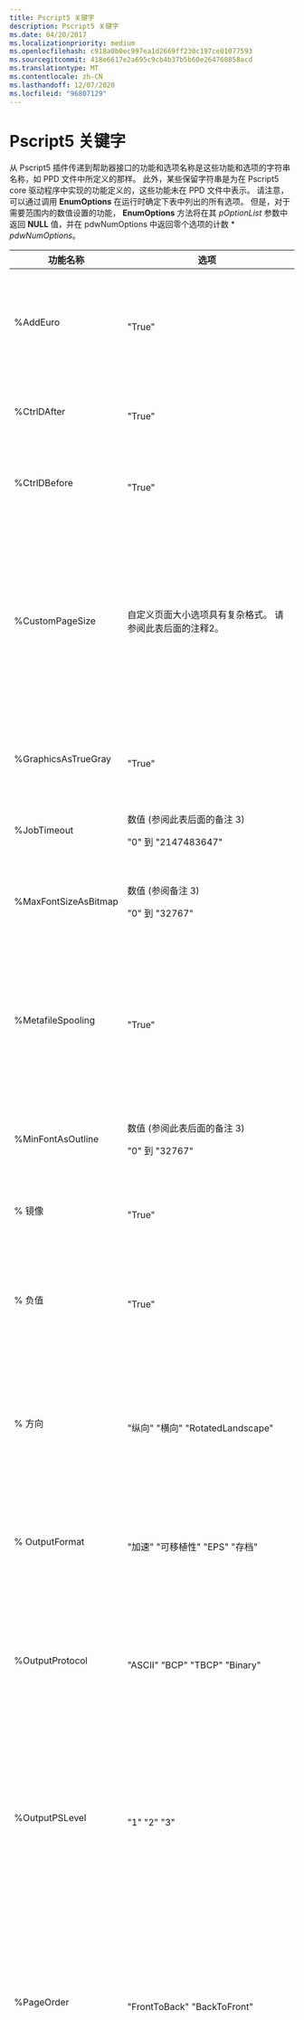 ```yaml
---
title: Pscript5 关键字
description: Pscript5 关键字
ms.date: 04/20/2017
ms.localizationpriority: medium
ms.openlocfilehash: c918a0b0ec997ea1d2669ff230c197ce01077593
ms.sourcegitcommit: 418e6617e2a695c9cb4b37b5b60e264760858acd
ms.translationtype: MT
ms.contentlocale: zh-CN
ms.lasthandoff: 12/07/2020
ms.locfileid: "96807129"
---
```

# <a name="pscript5-keywords"></a>Pscript5 关键字


从 Pscript5 插件传递到帮助器接口的功能和选项名称是这些功能和选项的字符串名称，如 PPD 文件中所定义的那样。 此外，某些保留字符串是为在 Pscript5 core 驱动程序中实现的功能定义的，这些功能未在 PPD 文件中表示。 请注意，可以通过调用 **EnumOptions** 在运行时确定下表中列出的所有选项。 但是，对于需要范围内的数值设置的功能， **EnumOptions** 方法将在其 *pOptionList* 参数中返回 **NULL** 值，并在 pdwNumOptions 中返回零个选项的计数 \* *pdwNumOptions*。

<table>
<colgroup>
<col width="33%" />
<col width="33%" />
<col width="33%" />
</colgroup>
<thead>
<tr class="header">
<th>功能名称</th>
<th>选项</th>
<th>描述</th>
</tr>
</thead>
<tbody>
<tr class="odd">
<td><p>%AddEuro</p></td>
<td><p></p>
"True"</td>
<td><p>将欧元符号添加到设备字体。</p>
<p>打印机-粘滞。</p>
<p>需要 PostScript 级别2。 请参阅此表后面的注释1。</p></td>
</tr>
<tr class="even">
<td><p>%CtrlDAfter</p></td>
<td><p></p>
"True"</td>
<td><p>每个作业后发送 CTRL + D。</p>
<p>打印机-粘滞。</p></td>
</tr>
<tr class="odd">
<td><p>%CtrlDBefore</p></td>
<td><p></p>
"True"</td>
<td><p>在每个作业之前发送 CTRL + D。</p>
<p>打印机-粘滞。</p></td>
</tr>
<tr class="even">
<td><p>%CustomPageSize</p></td>
<td><p>自定义页面大小选项具有复杂格式。 请参阅此表后面的注释2。</p></td>
<td><p>读取或指定自定义页面大小设置。 设置此功能还会导致公用<a href="/windows/win32/api/wingdi/ns-wingdi-devmodew" data-raw-source="[&lt;strong&gt;DEVMODEW&lt;/strong&gt;](/windows/win32/api/wingdi/ns-wingdi-devmodew)"><strong>DEVMODEW</strong></a>结构的<strong>dmPaperSize</strong>成员重置为 DMPAPER_CUSTOMSIZE (指示 PS 自定义大小) ，并设置 DM_PAPERSIZE 位标志。 此功能只能在公共 DEVMODEW 结构指示正在使用的是自定义纸张大小时才会被读取。</p>
<p>文档-粘滞。</p></td>
</tr>
<tr class="odd">
<td><p>%GraphicsAsTrueGray</p></td>
<td><p></p>
"True"</td>
<td><p>将灰色图形转换为 PostScript 灰色。</p>
<p>打印机-粘滞。</p></td>
</tr>
<tr class="even">
<td><p>%JobTimeout</p></td>
<td><p>数值 (参阅此表后面的备注 3) </p>
<p>"0" 到 "2147483647"</p></td>
<td><p>指定作业超时（以秒为单位）。</p>
<p>打印机-粘滞。</p></td>
</tr>
<tr class="odd">
<td><p>%MaxFontSizeAsBitmap</p></td>
<td><p>数值 (参阅备注 3) </p>
<p>"0" 到 "32767"</p></td>
<td><p>指定作为位图下载的最大字体大小。</p>
<p>打印机-粘滞。</p></td>
</tr>
<tr class="even">
<td><p>%MetafileSpooling</p></td>
<td><p></p>
"True"</td>
<td><p>启用 EMF 假脱机。 启用此功能相当于启用 <strong>高级打印功能</strong> UI 选项。 请注意，此功能具有与手册打印、排序和页面排序交互的约束。 在针对这些功能中的任何一种进行解析时，此功能具有最低优先级。</p>
<p>文档-粘滞。</p></td>
</tr>
<tr class="odd">
<td><p>%MinFontAsOutline</p></td>
<td><p>数值 (参阅此表后面的备注 3) </p>
<p>"0" 到 "32767"</p></td>
<td><p>指定应下载为大纲的最小字体大小。</p>
<p>打印机-粘滞。</p></td>
</tr>
<tr class="even">
<td><p>% 镜像</p></td>
<td><p></p>
"True"</td>
<td><p>通过反转水平坐标来镜像输出。</p>
<p>文档-粘滞。</p></td>
</tr>
<tr class="odd">
<td><p>% 负值</p></td>
<td><p></p>
"True"</td>
<td><p>反转打印页上的黑色和白色区域。</p>
<p>文档-粘滞。</p>
<p>要求使用黑白打印机，而不是彩色。</p></td>
</tr>
<tr class="even">
<td><p>% 方向</p></td>
<td><p></p>
"纵向" "横向" "RotatedLandscape"</td>
<td><p>指定输出方向。 使用此技术配置方向时，将在与<strong>IPrintCoreHelperPS</strong>接口一起使用时，更改 private 和 public <a href="/windows/win32/api/wingdi/ns-wingdi-devmodew" data-raw-source="[&lt;strong&gt;DEVMODEW&lt;/strong&gt;](/windows/win32/api/wingdi/ns-wingdi-devmodew)"><strong>DEVMODEW</strong></a>结构值。 此警告不适用于 <strong>IPrintCoreUI2</strong> 接口。</p>
<p>文档-粘滞。</p></td>
</tr>
<tr class="odd">
<td><p>% OutputFormat</p></td>
<td><p></p>
"加速" "可移植性" "EPS" "存档"</td>
<td><p>指定 PostScript 输出格式。 输出格式的行为与为 <strong>IPrintCoreUI2</strong>定义的行为相同。</p>
<p>文档-粘滞。</p></td>
</tr>
<tr class="even">
<td><p>%OutputProtocol</p></td>
<td><p></p>
"ASCII" "BCP" "TBCP" "Binary"</td>
<td><p>指定打印机将用于打印作业的协议。 BCP 和 TBCP 选项仅在受支持时可用。 <strong>EnumOptions</strong> 仅包括支持的值。 还可以通过检查 "协议" 全局特性来确定输出协议。</p>
<p>打印机-粘滞。</p></td>
</tr>
<tr class="odd">
<td><p>%OutputPSLevel</p></td>
<td><p></p>
"1" "2" "3"</td>
<td><p>指定要为此打印作业生成的 PostScript 语言级别。 可用选项限制为等于或小于 "LanguageLevel" 全局特性中指定的设备的语言级别的值。</p>
<p>文档-粘滞。</p>
<p>需要 PostScript Level 2 或更高版本。 请参阅此表后面的注释1。</p></td>
</tr>
<tr class="even">
<td><p>%PageOrder</p></td>
<td><p></p>
"FrontToBack" "BackToFront"</td>
<td><p>指定页面的打印顺序。 如果 EMF 假脱机功能不可用，则在调用 <strong>EnumFeatures</strong>时不会列出此功能，尝试读取或写入此功能的设置将返回 E_FAIL。 Additionaly，如果% MetafileSpooling 功能设置为 False，则 BackToFront 将受到限制。</p>
<p>文档-粘滞。</p></td>
</tr>
<tr class="odd">
<td><p>%PagePerSheet</p></td>
<td><p></p>
"1"、"2"、"4"、"6"、"9"、"16"、"手册"</td>
<td><p>仅当双面显示可用时，才能使用手册打印功能。 如果未打开，则设置 "手册" 选项将导致启用双面打印。 如果关闭了双面并选择了 "手册打印"，则该选项将被强制设置为 "2"。 如果禁用了图元文件假脱机，则会将其表示为手册打印的约束。 如果 EMF 假脱机因为正在使用打印处理器而不可用，则手册打印将不可用。 在这种情况下，将不会在 <strong>EnumOptions</strong>中列出手册打印，如果调用方请求 "% PagePerSheet" 设置为 "手册"，则 <strong>SetOptions</strong> 将返回 E_FAIL。</p>
<p>文档-粘滞。</p></td>
</tr>
<tr class="even">
<td><p>%PSErrorHandler</p></td>
<td><p></p>
"True"</td>
<td><p>发送 PostScript 错误处理程序。</p>
<p>文档-粘滞。</p></td>
</tr>
<tr class="odd">
<td><p>%PSMemory</p></td>
<td><p>数值 (参阅此表后面的备注 3) </p>
<p>对于 PostScript 级别1打印机，范围为 "172" 到 "2097151"。</p>
<p>对于 Postscript 级别2或3打印机，范围为 "249" 到 "2097151"。</p></td>
<td><p>指定设备上可用的虚拟内存的 kb 数。 请注意，值以 kb 表示，而不是以字节为单位。 另请注意，对于级别1和级别2打印机，有效范围有所不同。 尝试设置这些范围以外的值将失败，并 E_FAIL 为 HRESULT。</p>
<p>打印机-粘滞。</p></td>
</tr>
<tr class="even">
<td><p>%TextTrueGray</p></td>
<td><p></p>
"True"</td>
<td><p>将灰色文本转换为 PostScript 灰色。</p>
<p>打印机-粘滞。</p></td>
</tr>
<tr class="odd">
<td><p>%TTDownloadFormat</p></td>
<td><p></p>
"自动" 大纲 "" Bitmap "" NativeTrueType "</td>
<td><p>指定 TrueType 字体下载格式。 仅当 "TTRasterizer" 全局特性指示对 "Type42" 的支持时，NativeTrueType 才可用且列在 <strong>EnumOptions</strong> 中。</p>
<p>文档-粘滞。</p></td>
</tr>
<tr class="even">
<td><p>% WaitTimeout</p></td>
<td><p>数值 (参阅此表后面的备注 3) </p>
<p>"0" 到 "2147483647"</p></td>
<td><p>指定等待超时值（以秒为单位）。</p>
<p>打印机-粘滞。</p></td>
</tr>
</tbody>
</table>

 

**注意**   1 如果某个功能未满足规定的要求，则该功能将不会在 **EnumFeatures** 中列出，尝试获取或设置该功能将导致无法返回 E \_ 。 本说明适用于% AddEuro、% 负值和% OutputPSLevel。

 

**注意**   2 (% CustomPageSize) 自定义页面大小格式与 **IPrintCoreUI2** 中所述的格式相同。 **EnumOptions** 返回空的选项列表。

 

**注意**   3 数值表示为只包含数字字符的 ANSI 字符串。 不允许使用符号符号。 例如，"300" 有效，但 "-20"、"20.5" 和 "+ 300" 均无效。 本说明适用于% JobTimeout、% MaxFontSizeAsBitmap、% MinFontAsOutline、% PSMemory 和% WaitTimeout。

 

